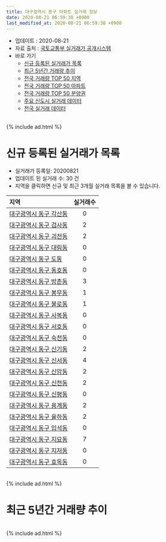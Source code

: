 ```yaml
---
title: 대구광역시 동구 아파트 실거래 정보
date: 2020-08-21 06:59:38 +0900
last_modified_at: 2020-08-21 06:59:38 +0900
---
```


* 업데이트 : 2020-08-21
* 자료 출처 : [국토교통부 실거래가 공개시스템](http://rt.molit.go.kr)
* 바로 가기
    * [신규 등록된 실거래가 목록](#신규-등록된-실거래가-목록)
    * [최근 5년간 거래량 추이](#최근-5년간-거래량-추이)
    * [전국 거래량 TOP 50 지역](https://inasie.github.io/apt-trade-info/최근-3개월-전국에서-가장-거래가-많이-발생한-지역)
    * [전국 거래량 TOP 50 아파트](https://inasie.github.io/apt-trade-info/최근-3개월-전국에서-가장-거래가-많이-발생한-아파트)
    * [전국 거래량 TOP 50 분양권](https://inasie.github.io/apt-trade-info/최근-3개월-전국에서-가장-거래가-많이-발생한-분양권)
    * [주요 신도시 실거래 데이터](https://inasie.github.io/apt-trade-info/주요-신도시)
    * [전국 실거래 데이터](https://inasie.github.io/apt-trade-info/전국)

<br>
{% include ad.html %}
<br>

# 신규 등록된 실거래가 목록
* 실거래가 등록일: 20200821
* 업데이트 된 실거래 수: 30 건
* 지역을 클릭하면 신규 및 최근 3개월 실거래 목록을 볼 수 있습니다.


|지역|실거래수|
|:---|:---:|
|[대구광역시 동구 각산동](https://inasie.github.io/apt-trade-info/대구광역시-동구-각산동)|0|
|[대구광역시 동구 검사동](https://inasie.github.io/apt-trade-info/대구광역시-동구-검사동)|2|
|[대구광역시 동구 괴전동](https://inasie.github.io/apt-trade-info/대구광역시-동구-괴전동)|2|
|[대구광역시 동구 대림동](https://inasie.github.io/apt-trade-info/대구광역시-동구-대림동)|0|
|[대구광역시 동구 도동](https://inasie.github.io/apt-trade-info/대구광역시-동구-도동)|0|
|[대구광역시 동구 동호동](https://inasie.github.io/apt-trade-info/대구광역시-동구-동호동)|0|
|[대구광역시 동구 방촌동](https://inasie.github.io/apt-trade-info/대구광역시-동구-방촌동)|3|
|[대구광역시 동구 봉무동](https://inasie.github.io/apt-trade-info/대구광역시-동구-봉무동)|1|
|[대구광역시 동구 불로동](https://inasie.github.io/apt-trade-info/대구광역시-동구-불로동)|1|
|[대구광역시 동구 사복동](https://inasie.github.io/apt-trade-info/대구광역시-동구-사복동)|0|
|[대구광역시 동구 서호동](https://inasie.github.io/apt-trade-info/대구광역시-동구-서호동)|0|
|[대구광역시 동구 숙천동](https://inasie.github.io/apt-trade-info/대구광역시-동구-숙천동)|0|
|[대구광역시 동구 신기동](https://inasie.github.io/apt-trade-info/대구광역시-동구-신기동)|2|
|[대구광역시 동구 신서동](https://inasie.github.io/apt-trade-info/대구광역시-동구-신서동)|4|
|[대구광역시 동구 신암동](https://inasie.github.io/apt-trade-info/대구광역시-동구-신암동)|2|
|[대구광역시 동구 신천동](https://inasie.github.io/apt-trade-info/대구광역시-동구-신천동)|2|
|[대구광역시 동구 신평동](https://inasie.github.io/apt-trade-info/대구광역시-동구-신평동)|0|
|[대구광역시 동구 용계동](https://inasie.github.io/apt-trade-info/대구광역시-동구-용계동)|2|
|[대구광역시 동구 율하동](https://inasie.github.io/apt-trade-info/대구광역시-동구-율하동)|2|
|[대구광역시 동구 입석동](https://inasie.github.io/apt-trade-info/대구광역시-동구-입석동)|0|
|[대구광역시 동구 지묘동](https://inasie.github.io/apt-trade-info/대구광역시-동구-지묘동)|7|
|[대구광역시 동구 지저동](https://inasie.github.io/apt-trade-info/대구광역시-동구-지저동)|0|
|[대구광역시 동구 효목동](https://inasie.github.io/apt-trade-info/대구광역시-동구-효목동)|0|


<br>
{% include ad.html %}
<br>

# 최근 5년간 거래량 추이


<div style="width:100%;">
    <canvas id="deal_progress" height="200"></canvas>
</div>

<script>
new Chart(document.getElementById("deal_progress"), {
    type: 'line',
    data: {
        labels: ['201508','201509','201510','201511','201512','201601','201602','201603','201604','201605','201606','201607','201608','201609','201610','201611','201612','201701','201702','201703','201704','201705','201706','201707','201708','201709','201710','201711','201712','201801','201802','201803','201804','201805','201806','201807','201808','201809','201810','201811','201812','201901','201902','201903','201904','201905','201906','201907','201908','201909','201910','201911','201912','202001','202002','202003','202004','202005','202006','202007','202008'],
        datasets: [{
            label: '매매',
            pointRadius: 1,
            data: [239, 240, 296, 178, 146, 135, 154, 207, 195, 192, 229, 232, 245, 288, 382, 279, 234, 192, 264, 324, 267, 350, 426, 498, 482, 415, 335, 329, 321, 467, 467, 582, 445, 482, 388, 360, 394, 453, 460, 342, 271, 273, 254, 281, 349, 321, 315, 495, 497, 454, 557, 504, 587, 507, 707, 316, 312, 494, 627, 710, 243],
            borderColor: "rgba(255, 201, 14, 1)",
            backgroundColor: "rgba(255, 201, 14, 0.5)",
            fill: false,
            lineTension: 0
        },{
            label: '전월세',
            pointRadius: 1,
            data: [267, 217, 250, 214, 257, 313, 347, 304, 254, 225, 273, 324, 292, 242, 301, 326, 267, 283, 337, 250, 205, 177, 191, 212, 239, 246, 221, 273, 265, 369, 392, 505, 371, 365, 358, 353, 303, 289, 282, 328, 327, 396, 353, 287, 223, 211, 235, 207, 220, 221, 254, 319, 258, 284, 333, 315, 368, 369, 350, 241, 71],
            borderColor: "rgba(0, 141, 185, 1)",
            backgroundColor: "rgba(0, 141, 185, 0.5)",
            fill: false,
            lineTension: 0
        }
        ]
    },
    options: {
        responsive: true,
        title: {
            display: false
        },
        tooltips: {
            mode: 'index',
            intersect: false
        },
        hover: {
            mode: 'nearest',
            intersect: true
        },
        scales: {
            xAxes: [{
                display: true,
                scaleLabel: {
                    display: true,
                    labelString: '년/월'
                }
            }],
            yAxes: [{
                display: true,
                ticks: {
                    suggestedMin: 0,
                },
                scaleLabel: {
                    display: true,
                    labelString: '실거래 수'
                }
            }]
        }
    }
});

</script>


<br>
{% include ad.html %}
<br>

